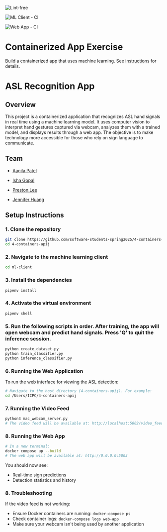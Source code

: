 ![Lint-free](https://github.com/nyu-software-engineering/containerized-app-exercise/actions/workflows/lint.yml/badge.svg)

![ML Client - CI](https://github.com/software-students-spring2025/4-containers-apij/actions/workflows/ml-client.yml/badge.svg?branch=main)


![Web App - CI](https://github.com/software-students-spring2025/4-containers-apij/actions/workflows/web-app.yml/badge.svg)


# Containerized App Exercise

Build a containerized app that uses machine learning. See [instructions](./instructions.md) for details.

# ASL Recognition App

## Overview 
This project is a containerized application that recognizes ASL hand signals in real time using a machine learning model. It uses computer vision to interpret hand gestures captured via webcam, analyzes them with a trained model, and displays results through a web app. The objective is to make technology more accessible for those who rely on sign language to communicate.

## Team 
- [Aaqila Patel](https://github.com/aaqilap)

- [Isha Gopal](https://github.com/ishy04)

- [Preston Lee](https://github.com/prestonglee0805)

- [Jennifer Huang](https://github.com/jennhng)

## Setup Instructions
### 1. Clone the repository 
```bash
git clone https://github.com/software-students-spring2025/4-containers-apij.git
cd 4-containers-apij
```

### 2. Navigate to the machine learning client 
```bash
cd ml-client
```

### 3. Install the dependencies 
```bash
pipenv install 
```

### 4. Activate the virtual environment 
```bash
pipenv shell
```

### 5. Run the following scripts in order. After training, the app will open webcam and predict hand signals. Press 'Q' to quit the inference session. 
```bash
python create_dataset.py
python train_classifier.py
python inference_classifier.py
```

### 6. Running the Web Application
To run the web interface for viewing the ASL detection:

```bash
# Navigate to the host directory (4-containers-apij). For example: 
cd /Users/ICPC/4-containers-apij
```

### 7. Running the Video Feed

```bash
python3 mac_webcam_server.py
# The video feed will be available at: http://localhost:5002/video_feed
```

### 8. Running the Web App
```bash
# In a new terminal:
docker compose up --build
# The web app will be available at: http://0.0.0.0:5003
```

You should now see:
- Real-time sign predictions
- Detection statistics and history

### 8. Troubleshooting
If the video feed is not working:
- Ensure Docker containers are running: `docker-compose ps`
- Check container logs: `docker-compose logs web-app`
- Make sure your webcam isn't being used by another application





